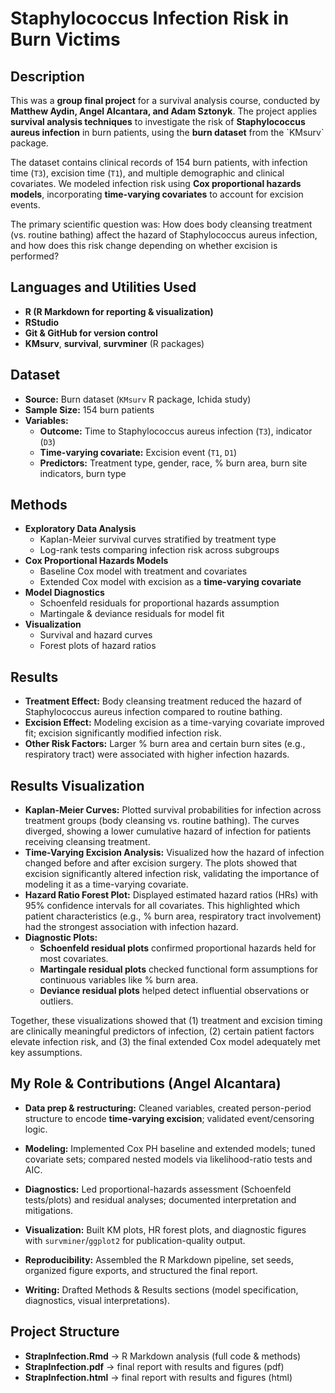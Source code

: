 <h1>Staphylococcus Infection Risk in Burn Victims</h1>

<h2>Description</h2>
This was a <b>group final project</b> for a survival analysis course, conducted by <b>Matthew Aydin, Angel Alcantara, and Adam Sztonyk</b>. The project applies <b>survival analysis techniques</b> to investigate the risk of <b>Staphylococcus aureus infection</b> in burn patients, using the <b>burn dataset</b> from the `KMsurv` package.

The dataset contains clinical records of 154 burn patients, with infection time (`T3`), excision time (`T1`), and multiple demographic and clinical covariates. We modeled infection risk using <b>Cox proportional hazards models</b>, incorporating <b>time-varying covariates</b> to account for excision events.

The primary scientific question was: How does body cleansing treatment (vs. routine bathing) affect the hazard of Staphylococcus aureus infection, and how does this risk change depending on whether excision is performed?
<br />


<h2>Languages and Utilities Used</h2>

- <b>R (R Markdown for reporting & visualization)</b>
- <b>RStudio</b>
- <b>Git & GitHub for version control</b>
- <b>KMsurv</b>, <b>survival</b>, <b>survminer</b> (R packages)

<h2>Dataset</h2>

- <b>Source:</b> Burn dataset (`KMsurv` R package, Ichida study)
- <b>Sample Size:</b> 154 burn patients
- <b>Variables:</b>
  - <b>Outcome:</b> Time to Staphylococcus aureus infection (`T3`), indicator (`D3`)
  - <b>Time-varying covariate:</b> Excision event (`T1`, `D1`)
  - <b>Predictors:</b> Treatment type, gender, race, % burn area, burn site indicators, burn type

<h2>Methods</h2>

- <b>Exploratory Data Analysis</b>
  - Kaplan-Meier survival curves stratified by treatment type
  - Log-rank tests comparing infection risk across subgroups
- <b>Cox Proportional Hazards Models</b>
  - Baseline Cox model with treatment and covariates
  - Extended Cox model with excision as a <b>time-varying covariate</b>
- <b>Model Diagnostics</b>
  - Schoenfeld residuals for proportional hazards assumption
  - Martingale & deviance residuals for model fit
- <b>Visualization</b>
  - Survival and hazard curves
  - Forest plots of hazard ratios
 
<h2>Results</h2>

- <b>Treatment Effect:</b> Body cleansing treatment reduced the hazard of Staphylococcus aureus infection compared to routine bathing.
- <b>Excision Effect:</b> Modeling excision as a time-varying covariate improved fit; excision significantly modified infection risk.
- <b>Other Risk Factors:</b> Larger % burn area and certain burn sites (e.g., respiratory tract) were associated with higher infection hazards.

<h2>Results Visualization</h2>

- <b>Kaplan-Meier Curves:</b> Plotted survival probabilities for infection across treatment groups (body cleansing vs. routine bathing). The curves diverged, showing a lower cumulative hazard of infection for patients receiving cleansing treatment.
- <b>Time-Varying Excision Analysis:</b> Visualized how the hazard of infection changed before and after excision surgery. The plots showed that excision significantly altered infection risk, validating the importance of modeling it as a time-varying covariate.
- <b>Hazard Ratio Forest Plot:</b> Displayed estimated hazard ratios (HRs) with 95% confidence intervals for all covariates. This highlighted which patient characteristics (e.g., % burn area, respiratory tract involvement) had the strongest association with infection hazard.
- <b>Diagnostic Plots:</b>
  - <b>Schoenfeld residual plots</b> confirmed proportional hazards held for most covariates.
  - <b>Martingale residual plots</b> checked functional form assumptions for continuous variables like % burn area.
  - <b>Deviance residual plots</b> helped detect influential observations or outliers.

Together, these visualizations showed that (1) treatment and excision timing are clinically meaningful predictors of infection, (2) certain patient factors elevate infection risk, and (3) the final extended Cox model adequately met key assumptions.

<h2>My Role & Contributions (Angel Alcantara)</h2>

- <b>Data prep & restructuring:</b> Cleaned variables, created person-period structure to encode <b>time-varying excision</b>; validated event/censoring logic.

- <b>Modeling:</b> Implemented Cox PH baseline and extended models; tuned covariate sets; compared nested models via likelihood-ratio tests and AIC.

- <b>Diagnostics:</b> Led proportional-hazards assessment (Schoenfeld tests/plots) and residual analyses; documented interpretation and mitigations.

- <b>Visualization:</b> Built KM plots, HR forest plots, and diagnostic figures with <code>survminer</code>/<code>ggplot2</code> for publication-quality output.

- <b>Reproducibility:</b> Assembled the R Markdown pipeline, set seeds, organized figure exports, and structured the final report.

- <b>Writing:</b> Drafted Methods & Results sections (model specification, diagnostics, visual interpretations).

<h2>Project Structure</h2>

- <b>StrapInfection.Rmd</b> → R Markdown analysis (full code & methods)
- <b>StrapInfection.pdf</b> → final report with results and figures (pdf)
- <b>StrapInfection.html</b> → final report with results and figures (html)

<!--
 ```diff
- text in red
+ text in green
! text in orange
# text in gray
@@ text in purple (and bold)@@
